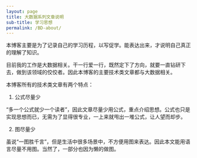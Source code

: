 ```yaml
---
layout: page
title: 大数据系列文章说明
sub-title: 学习思想
permalink: /BD-about/
---
```


本博客主要是为了记录自己的学习历程，以写促学。能表达出来，才说明自己真正的理解了知识。

目前我的工作是大数据相关。干一行爱一行，既然定下了方向，就要一直钻研下去，做到该领域的佼佼者。因此本博客的主要技术类文章都与大数据相关。

本博客所有的技术类文章有两个特点：

1. 公式尽量少

“多一个公式就少一个读者”，因此文章尽量少用公式，重点介绍思想。公式也只是实现思想而已，无需为了显得很专业，一上来就甩出一堆公式，让人望而却步。

2. 图尽量少

虽说“一图胜千言”，但是生活中很多场景中，不方便用图来表达。因此本文能用语言尽量不用图。当然了，一部分也因为懒的做图。